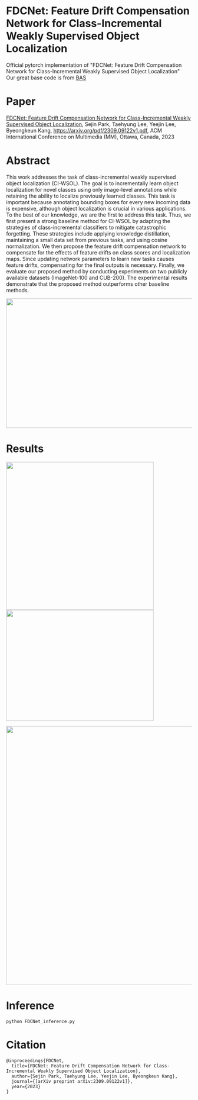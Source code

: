 # FDCNet: Feature Drift Compensation Network for Class-Incremental Weakly Supervised Object Localization
Official pytorch implementation of "FDCNet: Feature Drift Compensation Network for Class-Incremental Weakly Supervised Object Localization" \
Our great base code is from [BAS](https://github.com/wpy1999/BAS)

# Paper
[FDCNet: Feature Drift Compensation Network for Class-Incremental Weakly Supervised Object Localization](https://arxiv.org/pdf/2309.09122v1.pdf), Sejin Park, Taehyung Lee, Yeejin Lee, Byeongkeun Kang, https://arxiv.org/pdf/2309.09122v1.pdf, ACM International Conference on Multimedia (MM), Ottawa, Canada, 2023

# Abstract

This work addresses the task of class-incremental weakly supervised object localization (CI-WSOL). The goal is to incrementally learn object localization for novel classes using only image-level annotations while retaining the ability to localize previously learned classes. This task is important because annotating bounding boxes for every new incoming data is expensive, although object localization is crucial in various applications. To the best of our knowledge, we are the first to address this task. Thus, we first present a strong baseline method for CI-WSOL by adapting the strategies of class-incremental classifiers to mitigate catastrophic forgetting. These strategies include applying knowledge distillation, maintaining a small data set from previous tasks, and using cosine normalization. We then propose the feature drift compensation network to compensate for the effects of feature drifts on class scores and localization maps. Since updating network parameters to learn new tasks causes feature drifts, compensating for the final outputs is necessary. Finally, we evaluate our proposed method by conducting experiments on two publicly available datasets (ImageNet-100 and CUB-200). The experimental results demonstrate that the proposed method outperforms other baseline methods.

<p align="center"><img src="https://github.com/Vision-sejin/FDCNet/assets/117714660/acfe1b2d-173c-4d89-9073-ebb57a60de3c/ovv.png"width="700" height="350"/>
  
# Results

<div>
  <img src="https://github.com/Vision-sejin/FDCNet/assets/117714660/c6382aff-1e9e-4a51-9934-84f410768d0b/graph.png"width="400" height="400"/>
  <img src="https://github.com/Vision-sejin/FDCNet/assets/117714660/2e1397d8-64c2-4ab0-b864-f12a74d289ad/cam.png"width="400" height="300"/>
</div>
<p align="center"><img src="https://github.com/Vision-sejin/FDCNet/assets/117714660/1a6a6cdb-c98a-490e-abe3-3359e268391d/table.png"width="800" height="700"/>

  
# Inference

```
python FDCNet_inference.py
```

# Citation


```
@inproceedings{FDCNet,
  title={FDCNet: Feature Drift Compensation Network for Class-Incremental Weakly Supervised Object Localization},
  author={Sejin Park, Taehyung Lee, Yeejin Lee, Byeongkeun Kang},
  journal={[arXiv preprint arXiv:2309.09122v1]},
  year={2023}
}
